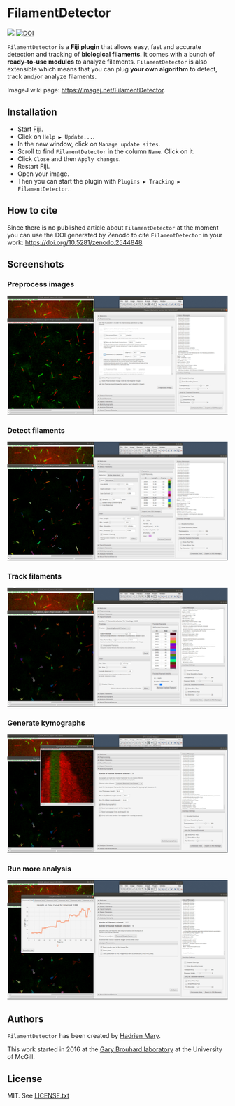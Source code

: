 # FilamentDetector

[![](https://travis-ci.org/hadim/FilamentDetector.svg?branch=master)](https://travis-ci.org/hadim/FilamentDetector)
[![DOI](https://zenodo.org/badge/56030386.svg)](https://zenodo.org/badge/latestdoi/56030386)

`FilamentDetector` is a **Fiji plugin** that allows easy, fast and accurate detection and tracking of **biological filaments**. It comes with a bunch of **ready-to-use modules** to analyze filaments. `FilamentDetector` is also extensible which means that you can plug **your own algorithm** to detect, track and/or analyze filaments.

ImageJ wiki page: https://imagej.net/FilamentDetector.

## Installation

- Start [Fiji](https://imagej.net/Fiji/Downloads).
- Click on `Help ▶ Update...`.
- In the new window, click on `Manage update sites`.
- Scroll to find `FilamentDetector` in the column `Name`. Click on it.
- Click `Close` and then `Apply changes`.
- Restart Fiji.
- Open your image.
- Then you can start the plugin with `Plugins ► Tracking ► FilamentDetector`.

## How to cite

Since there is no published article about `FilamentDetector` at the moment you can use the DOI generated by Zenodo to cite `FilamentDetector` in your work: https://doi.org/10.5281/zenodo.2544848

## Screenshots

### Preprocess images
![Screenshot of FilamentDetector](./screenshots/1.preprocess.png "Screenshot of FilamentDetector")


### Detect filaments
![Screenshot of FilamentDetector](./screenshots/2.detect.png "Screenshot of FilamentDetector")

### Track filaments
![Screenshot of FilamentDetector](./screenshots/3.track.png "Screenshot of FilamentDetector")

### Generate kymographs
![Screenshot of FilamentDetector](./screenshots/4.kymo.png "Screenshot of FilamentDetector")

### Run more analysis
![Screenshot of FilamentDetector](./screenshots/5.analyze.png "Screenshot of FilamentDetector")

## Authors

`FilamentDetector` has been created by [Hadrien Mary](mailto:hadrien.mary@gmail.com).

This work started in 2016 at the [Gary Brouhard laboratory](http://brouhardlab.mcgill.ca/) at the University of McGill.

## License

MIT. See [LICENSE.txt](LICENSE.txt)
